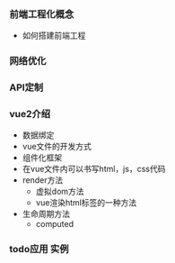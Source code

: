 ### 前端工程化概念
- 如何搭建前端工程

### 网络优化

### API定制

### vue2介绍
- 数据绑定
- vue文件的开发方式
- 组件化框架
- 在vue文件内可以书写html，js，css代码
- render方法
    + 虚拟dom方法
    + vue渲染html标签的一种方法
- 生命周期方法
    + computed
### todo应用 实例        

    